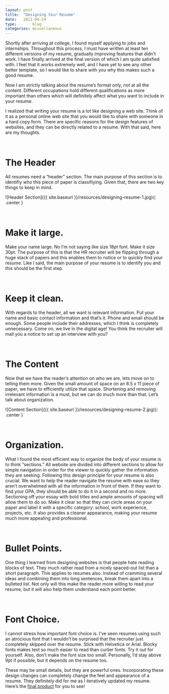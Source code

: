 ```yaml
---
layout: post
title:  "Designing Your Resume"
date:   2012-04-24
type:       blog
categories: miscellaneous
---
```

Shortly after arriving at college, I found myself applying to jobs and internships. Throughout this process, I must have written at least ten different versions of my resume, gradually improving features that didn’t work. I have finally arrived at the final version of which I am quite satisfied with.  I feel that it works extremely well, and I have yet to see any other better template, so I would like to share with you why this makes such a good resume.

Now I am strictly talking about the resume’s format only, not at all the content. Different occupations hold different qualifications as more important than others which will definitely affect what you want to include in your resume.

I realized that writing your resume is a lot like designing a web site. Think of it as a personal online web site that you would like to share with someone in a hard copy form. There are specific reasons for the design features of websites, and they can be directly related to a resume. With that said, here are my thoughts.

<br>

The Header
==========
All resumes need a “header” section. The main purpose of this section is to identifiy who this piece of paper is classifiying. Given that, there are two key things to keep in mind.

![Header Section]({{ site.baseurl }}/resources/designing-resume-1.jpg){: .center }

<br>

Make it large.
==============
Make your name large.  No I’m not saying like size 18pt font.  Make it size 30pt.  The purpose of this is that the HR recruiter will be flipping through a huge stack of papers and this enables them to notice or to quickly find your resume.  Like I said, the main purpose of your resume is to identify you and this should be the first step.

<br>

Keep it clean.
==============
With regards to the header, all we want is relevant information.  Put your name and basic contact information and that’s it.  Phone and email should be enough.  Some people include their addresses, which I think is completely unnecessary.  Come on, we live in the digital age!  You think the recruiter will mail you a notice to set up an interview with you?  

<br>

The Content
===========
Now that we have the reader’s attention on who we are, lets move on to telling them more. Given the small amount of space on an 8.5 x 11 piece of paper, we have to efficiently utilize that space.  Shortening and removing irrelevant information is a must, but we can do much more than that.  Let’s talk about organization.  

![Content Section]({{ site.baseurl }}/resources/designing-resume-2.jpg){: .center }

<br>

Organization.
=============
What I found the most efficient way to organize the body of your resume is to think “sections.”  All website are divided into different sections to allow for simple navigation in order for the viewer to quickly gather the information they are seeking.  Following this design principle for your resume is also crucial.  We want to help the reader navigate the resume with ease so they aren’t overwhelmed with all the information in front of them.  If they want to find your GPA, they should be able to do it in a second and no more.  Sectioning off your essay with bold titles and ample amounts of spacing will allow them to do so.  Make it clear so that they can circle areas on your paper and label it with a specific category: school, work experience, projects, etc.  It also provides a cleaner appearance, making your resume much more appealing and professional.  

<br>

Bullet Points.
==============
One thing I learned from designing websites is that people hate reading blocks of text.  They much rather read from a nicely spaced-out list than a short paragraph.  This applies to resumes also.  Instead of cramming several ideas and combining them into long sentences, break them apart into a bulleted list.  Not only will this make the reader more willing to read your resume, but it will also help them understand each point better.  

<br>

Font Choice.
==============
I cannot stress how important font choice is.  I’ve seen resumes using such an atrocious font that I wouldn’t be surprised that the recruiter just completely skipped over the resume.  Stick with Helvetica or Arial.  Blocky fonts makes text so much easier to read than curlier fonts.  Try it out for yourself.  Also, don’t make the font size too small.  Personally, I’d stay above 9pt if possible, but it depends on the resume too.  

These may be small details, but they are powerful ones.  Incorporating these design changes can completely change the feel and appearance of a resume.  They definitely did for me as I iteratively updated my resume.  Here’s the [final product]() for you to see!